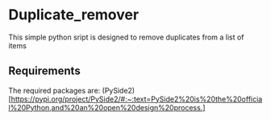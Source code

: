 # Duplicate_remover

This simple python sript is designed to remove duplicates from a list of items

## Requirements
The required packages are:
(PySide2)[https://pypi.org/project/PySide2/#:~:text=PySide2%20is%20the%20official%20Python,and%20an%20open%20design%20process.]
